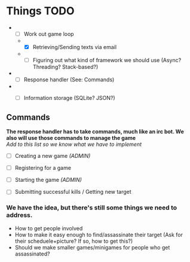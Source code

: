 # Things TODO
* - [ ] Work out game loop
  * - [x] Retrieving/Sending texts via email
  * - [ ] Figuring out what kind of framework we should use (Async? Threading? Stack-based?)
* - [ ] Response handler (See: Commands)
* - [ ] Information storage (SQLite? JSON?)
  
  
## Commands
**The response handler has to take commands, much like an irc bot. We also will use those commands to manage the game**  
_Add to this list so we know what we have to implement_  
- [ ] Creating a new game _(ADMIN)_
- [ ] Registering for a game
- [ ] Starting the game _(ADMIN)_
- [ ] Submitting successful kills / Getting new target
  
  
### We have the idea, but there's still some things we need to address.
* How to get people involved
* How to make it easy enough to find/assassinate their target (Ask for their scheduele+picture? If so, how to get this?)
* Should we make smaller games/minigames for people who get assassinated?
